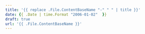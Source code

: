 ```yaml
---
title: '{{ replace .File.ContentBaseName "-" " " | title }}'
date: {{ .Date | time.Format "2006-01-02"  }}
draft: true
url: '{{ .File.ContentBaseName }}'
---
```

